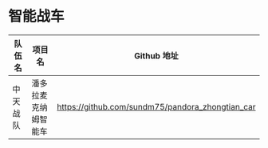 # 智能战车 



| 队伍名   | 项目名               | Github 地址                                                  |
| -------- | -------------------- | ------------------------------------------------------------ |
| 中天战队 | 潘多拉麦克纳姆智能车 | https://github.com/sundm75/pandora_zhongtian_car |

